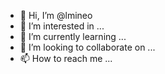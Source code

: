 - 👋 Hi, I’m @lmineo
- 👀 I’m interested in ...
- 🌱 I’m currently learning ...
- 💞️ I’m looking to collaborate on ...
- 📫 How to reach me ...

<!---
lmineo/lmineo is a ✨ special ✨ repository because its `README.md` (this file) appears on your GitHub profile.
You can click the Preview link to take a look at your changes.
--->
